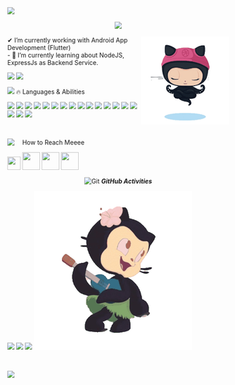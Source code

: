  <!-- https://media.giphy.com/media/TEnXkcsHrP4YedChhA/giphy.gif -->
 <!-- https://c.tenor.com/bINzEVSgA_0AAAAC/circle-pattern.gif -->
<img src="https://i.gifer.com/ZO78.gif" />
 <p align="center">
        <img src="https://readme-typing-svg.herokuapp.com?font=Carter+One&size=25&color=AE0001&center=true&width=600&lines=Assalamua'laikum+🙋‍♀️;This+is+Mohammad+Ali;A+Very+Passinate+Flutter+Lover">
    </p>
    <img align="right" width=200px height=200px alt="side_sticker"
        src="https://github.com/mscsapan/mscsapan/blob/main/images/octocat-meditating.gif?raw=true" />
    ✔ I’m currently working with Android App Development (Flutter)<br>
    - 🌱 I’m currently learning about NodeJS, ExpressJs as Backend Service.<br>
    <p align="left">
        <img src="https://img.shields.io/github/followers/mscsapan?label=Followers&logo=GitHub&style=for-the-badge">
        <img src="https://gpvc.arturio.dev/mscsapan">
    </p>
    
<img src="https://media.giphy.com/media/iY8CRBdQXODJSCERIr/giphy.gif" width="30px">&nbsp;🔥 Languages & Abilities
<p>
<img src="https://img.shields.io/badge/Flutter-02569B?style=for-the-badge&logo=flutter&logoColor=white" />
<img src="https://img.shields.io/badge/Android_Studio-3DDC84?style=for-the-badge&logo=android-studio&logoColor=white" />
<img src="https://img.shields.io/badge/Eclipse-2C2255?style=for-the-badge&logo=eclipse&logoColor=white" />
<img src="https://img.shields.io/badge/Adobe%20XD-470137?style=for-the-badge&logo=Adobe%20XD&logoColor=#FF61F6" />
<img src="https://img.shields.io/badge/apache%20netbeans-1B6AC6?style=for-the-badge&logo=apache%20netbeans%20IDE&logoColor=white" />
<img src="https://img.shields.io/badge/Notepad++-90E59A.svg?style=for-the-badge&logo=notepad%2B%2B&logoColor=black" />
<img src="https://img.shields.io/badge/Visual_Studio_Code-0078D4?style=for-the-badge&logo=visual%20studio%20code&logoColor=white" />
<img src="https://img.shields.io/badge/C%2B%2B-00599C?style=for-the-badge&logo=c%2B%2B&logoColor=white" />
<img src="https://img.shields.io/badge/C%23-239120?style=for-the-badge&logo=c-sharp&logoColor=white" />
<img src="https://img.shields.io/badge/C-00599C?style=for-the-badge&logo=c&logoColor=white" />
<img src="https://img.shields.io/badge/CSS3-1572B6?style=for-the-badge&logo=css3&logoColor=white" />
<img src="https://img.shields.io/badge/HTML5-E34F26?style=for-the-badge&logo=html5&logoColor=white" />
<img src="https://img.shields.io/badge/Google%20Sheets-34A853?style=for-the-badge&logo=google-sheets&logoColor=white" />
<img src="https://img.shields.io/badge/Microsoft_Excel-217346?style=for-the-badge&logo=microsoft-excel&logoColor=white" />
<img src="https://img.shields.io/badge/Microsoft_Office-D83B01?style=for-the-badge&logo=microsoft-office&logoColor=white" />
<img src="https://img.shields.io/badge/Microsoft_PowerPoint-B7472A?style=for-the-badge&logo=microsoft-powerpoint&logoColor=white" />
<img src="https://img.shields.io/badge/Android-3DDC84?style=for-the-badge&logo=android&logoColor=white" />
<img src="https://img.shields.io/badge/Windows-0078D6?style=for-the-badge&logo=windows&logoColor=white" />
 </p><br>

<img align="left" src="https://media.giphy.com/media/iY8CRBdQXODJSCERIr/giphy.gif" width="30px">&nbsp;How to Reach Meeee<br>

<a href="https://www.facebook.com/mscsapan" target="_"><img src="https://www.edigitalagency.com.au/wp-content/uploads/small-facebook-logo-blue-circle.png" height="30px" width="30px"></a>
<a href="https://www.linkedin.com/in/mscsapan/" target="blank"><img src="https://image.similarpng.com/thumbnail/2020/05/Vector-Linkedin-icon-PNG.png" height="40px" width="40px"></a>
<a href="https://www.instagram.com/mscsapan/" target="blank"><img src="https://image.similarpng.com/very-thumbnail/2021/01/Instagram-icon-illustration-on-transparent-background-PNG.png" height="40px" width="40px"></a>
<a href="https://twitter.com/Mohammad_Sapan" target="blank"><img src="https://e7.pngegg.com/pngimages/708/311/png-clipart-twitter-twitter-thumbnail.png" height="40px" width="40px"></a><br>

<p align="center"> <img src="https://media.giphy.com/media/W5eoZHPpUx9sapR0eu/giphy.gif" width="30px" alt="Git" />&nbsp;<i><b>GitHub Activities</b>
</p>
<p align="left">
    <img src="https://github-readme-stats.vercel.app/api?username=mscsapan&&show_icons=true&title_color=ffffff&icon_color=bb2acf&text_color=daf7dc&bg_color=151515" width=400>
 <img src="https://github-readme-streak-stats.herokuapp.com?user=mscsapan&theme=dark&hide_border=true" width=400>
        <img src="https://github-readme-stats.vercel.app/api/top-langs/?username=mscsapan&theme=light&hide_langs_below=1" />
 <img src="https://github.com/mscsapan/mscsapan/blob/main/images/octocat-dancing.gif?raw=true" />
    
</p><br>
<p align="left">
        <img src="https://www.gifcen.com/wp-content/uploads/2021/05/the-end-gif-12.gif">
 </p>
    
